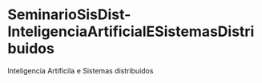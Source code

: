 # SeminarioSisDist-InteligenciaArtificialESistemasDistribuidos
Inteligencia Artificila e Sistemas distribuídos
